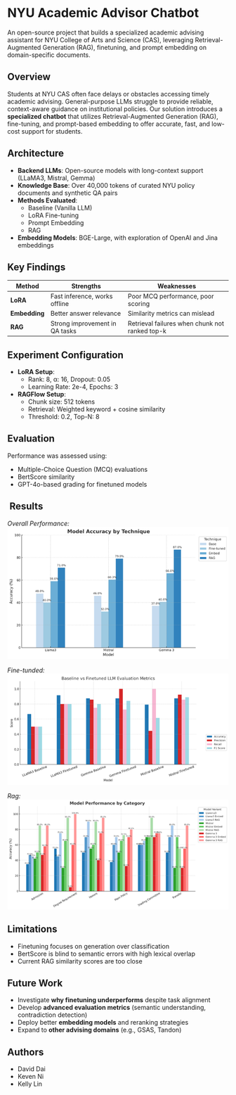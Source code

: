 # NYU Academic Advisor Chatbot

An open-source project that builds a specialized academic advising assistant for NYU College of Arts and Science (CAS), leveraging Retrieval-Augmented Generation (RAG), finetuning, and prompt embedding on domain-specific documents.

## Overview

Students at NYU CAS often face delays or obstacles accessing timely academic advising. General-purpose LLMs struggle to provide reliable, context-aware guidance on institutional policies. Our solution introduces a **specialized chatbot** that utilizes Retrieval-Augmented Generation (RAG), fine-tuning, and prompt-based embedding to offer accurate, fast, and low-cost support for students.

##  Architecture

- **Backend LLMs**: Open-source models with long-context support (LLaMA3, Mistral, Gemma)
- **Knowledge Base**: Over 40,000 tokens of curated NYU policy documents and synthetic QA pairs
- **Methods Evaluated**:
  - Baseline (Vanilla LLM)
  - LoRA Fine-tuning
  - Prompt Embedding  
  - RAG
- **Embedding Models**: BGE-Large, with exploration of OpenAI and Jina embeddings

## Key Findings

| Method       | Strengths                        | Weaknesses                          |
|--------------|----------------------------------|-------------------------------------|
| **LoRA**     | Fast inference, works offline    | Poor MCQ performance, poor scoring  |
| **Embedding**| Better answer relevance          | Similarity metrics can mislead      |
| **RAG**      | Strong improvement in QA tasks   | Retrieval failures when chunk not ranked top-k |


## Experiment Configuration

- **LoRA Setup**:
  - Rank: 8, α: 16, Dropout: 0.05
  - Learning Rate: 2e-4, Epochs: 3
- **RAGFlow Setup**:
  - Chunk size: 512 tokens
  - Retrieval: Weighted keyword + cosine similarity
  - Threshold: 0.2, Top-N: 8

##  Evaluation

Performance was assessed using:
- Multiple-Choice Question (MCQ) evaluations
- BertScore similarity
- GPT-4o-based grading for finetuned models

## ️ Results

_Overall Performance:_
![Overall](results/03.png)

_Fine-tunded:_
![Fine tune](results/01.png)

_Rag:_
![Rag](results/02.png)

##  Limitations

- Finetuning focuses on generation over classification
- BertScore is blind to semantic errors with high lexical overlap
- Current RAG similarity scores are too close

##  Future Work

- Investigate **why finetuning underperforms** despite task alignment
- Develop **advanced evaluation metrics** (semantic understanding, contradiction detection)
- Deploy better **embedding models** and reranking strategies
- Expand to **other advising domains** (e.g., GSAS, Tandon)

##  Authors

- David Dai  
- Keven Ni  
- Kelly Lin  
